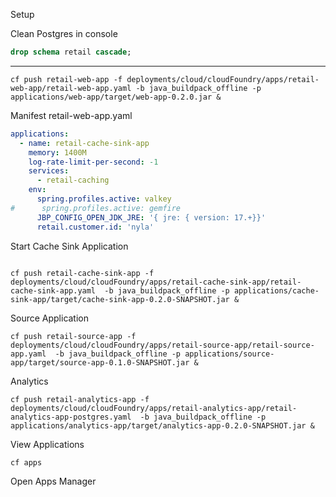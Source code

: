 Setup

Clean Postgres in console

```sql
drop schema retail cascade;
```





***********

```shell
cf push retail-web-app -f deployments/cloud/cloudFoundry/apps/retail-web-app/retail-web-app.yaml -b java_buildpack_offline -p applications/web-app/target/web-app-0.2.0.jar &
```

Manifest retail-web-app.yaml

```yaml
applications:
  - name: retail-cache-sink-app
    memory: 1400M
    log-rate-limit-per-second: -1
    services:
      - retail-caching
    env:
      spring.profiles.active: valkey
#      spring.profiles.active: gemfire
      JBP_CONFIG_OPEN_JDK_JRE: '{ jre: { version: 17.+}}'
      retail.customer.id: 'nyla'
```


Start Cache Sink Application

```shell

cf push retail-cache-sink-app -f deployments/cloud/cloudFoundry/apps/retail-cache-sink-app/retail-cache-sink-app.yaml  -b java_buildpack_offline -p applications/cache-sink-app/target/cache-sink-app-0.2.0-SNAPSHOT.jar &
```


Source Application

```shell
cf push retail-source-app -f deployments/cloud/cloudFoundry/apps/retail-source-app/retail-source-app.yaml  -b java_buildpack_offline -p applications/source-app/target/source-app-0.1.0-SNAPSHOT.jar &
```

Analytics

```shell
cf push retail-analytics-app -f deployments/cloud/cloudFoundry/apps/retail-analytics-app/retail-analytics-app-postgres.yaml  -b java_buildpack_offline -p applications/analytics-app/target/analytics-app-0.2.0-SNAPSHOT.jar &
```




View Applications 

```shell
cf apps
```

Open Apps Manager

